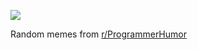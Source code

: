 ![](https://preview.redd.it/780stbqghlod1.png?width=640&crop=smart&auto=webp&s=dc7f32099f99173ea8e605e236367219a6351ba5)

 Random memes from [r/ProgrammerHumor](https://www.reddit.com/r/ProgrammerHumor/)
